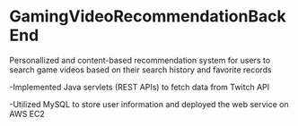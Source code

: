 # GamingVideoRecommendationBackEnd

Personallized and content-based recommendation system for users to search game videos based on their search history and favorite records

-Implemented Java servlets (REST APIs) to fetch data from Twitch API

-Utilized MySQL to store user information and deployed the web service on AWS EC2
